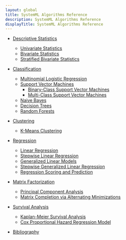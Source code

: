 ```yaml
---
layout: global
title: SystemML Algorithms Reference
description: SystemML Algorithms Reference
displayTitle: SystemML Algorithms Reference
---
```

<!--
{% comment %}
Licensed to the Apache Software Foundation (ASF) under one or more
contributor license agreements.  See the NOTICE file distributed with
this work for additional information regarding copyright ownership.
The ASF licenses this file to you under the Apache License, Version 2.0
(the "License"); you may not use this file except in compliance with
the License.  You may obtain a copy of the License at

http://www.apache.org/licenses/LICENSE-2.0

Unless required by applicable law or agreed to in writing, software
distributed under the License is distributed on an "AS IS" BASIS,
WITHOUT WARRANTIES OR CONDITIONS OF ANY KIND, either express or implied.
See the License for the specific language governing permissions and
limitations under the License.
{% endcomment %}
-->

* [Descriptive Statistics](algorithms-descriptive-statistics.html)
  * [Univariate Statistics](algorithms-descriptive-statistics.html#univariate-statistics)
  * [Bivariate Statistics](algorithms-descriptive-statistics.html#bivariate-statistics)
  * [Stratified Bivariate Statistics](algorithms-descriptive-statistics.html#stratified-bivariate-statistics)
  
* [Classification](algorithms-classification.html)
  * [Multinomial Logistic Regression](algorithms-classification.html#multinomial-logistic-regression)
  * [Support Vector Machines](algorithms-classification.html#support-vector-machines)
    * [Binary-Class Support Vector Machines](algorithms-classification.html#binary-class-support-vector-machines)
    * [Multi-Class Support Vector Machines](algorithms-classification.html#multi-class-support-vector-machines)
  * [Naive Bayes](algorithms-classification.html#naive-bayes)
  * [Decision Trees](algorithms-classification.html#decision-trees)
  * [Random Forests](algorithms-classification.html#random-forests)
  
* [Clustering](algorithms-clustering.html)
  * [K-Means Clustering](algorithms-clustering.html#k-means-clustering)

* [Regression](algorithms-regression.html)
  * [Linear Regression](algorithms-regression.html#linear-regression)
  * [Stepwise Linear Regression](algorithms-regression.html#stepwise-linear-regression)
  * [Generalized Linear Models](algorithms-regression.html#generalized-linear-models)
  * [Stepwise Generalized Linear Regression](algorithms-regression.html#stepwise-generalized-linear-regression)
  * [Regression Scoring and Prediction](algorithms-regression.html#regression-scoring-and-prediction)
  
* [Matrix Factorization](algorithms-matrix-factorization.html)
  * [Principal Component Analysis](algorithms-matrix-factorization.html#principal-component-analysis)
  * [Matrix Completion via Alternating Minimizations](algorithms-matrix-factorization.html#matrix-completion-via-alternating-minimizations)

* [Survival Analysis](algorithms-survival-analysis.html)
  * [Kaplan-Meier Survival Analysis](algorithms-survival-analysis.html#kaplan-meier-survival-analysis)
  * [Cox Proportional Hazard Regression Model](algorithms-survival-analysis.html#cox-proportional-hazard-regression-model)

* [Bibliography](algorithms-bibliography.html)

